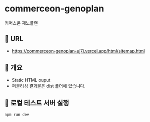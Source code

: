 # commerceon-genoplan
커머스온 제노플랜

## 📌 URL
- https://commerceon-genoplan-uj7i.vercel.app/html/sitemap.html

## 📌 개요
- Static HTML ouput
- 퍼블리싱 결과물은 dist 폴더에 있습니다.

## 📌 로컬 테스트 서버 실행
```
npm run dev
```
